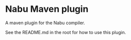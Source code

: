 # Nabu Maven plugin

A maven plugin for the Nabu compiler.

See the README.md in the root for how to use this plugin.